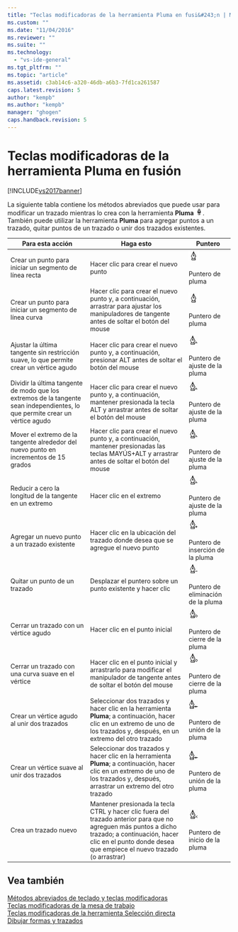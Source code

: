 ```yaml
---
title: "Teclas modificadoras de la herramienta Pluma en fusi&#243;n | Microsoft Docs"
ms.custom: ""
ms.date: "11/04/2016"
ms.reviewer: ""
ms.suite: ""
ms.technology: 
  - "vs-ide-general"
ms.tgt_pltfrm: ""
ms.topic: "article"
ms.assetid: c3ab14c6-a320-46db-a6b3-7fd1ca261587
caps.latest.revision: 5
author: "kempb"
ms.author: "kempb"
manager: "ghogen"
caps.handback.revision: 5
---
```

# Teclas modificadoras de la herramienta Pluma en fusi&#243;n
[!INCLUDE[vs2017banner](../code-quality/includes/vs2017banner.md)]

La siguiente tabla contiene los métodos abreviados que puede usar para modificar un trazado mientras lo crea con la herramienta **Pluma** ![](../designers/media/d514358f-185a-412f-a55d-36633b25dc8a.png "d514358f\-185a\-412f\-a55d\-36633b25dc8a").  También puede utilizar la herramienta **Pluma** para agregar puntos a un trazado, quitar puntos de un trazado o unir dos trazados existentes.  
  
|Para esta acción|Haga esto|Puntero|  
|----------------------|---------------|-------------|  
|Crear un punto para iniciar un segmento de línea recta|Hacer clic para crear el nuevo punto|![](../designers/media/0bfb1b71-80ac-4ad4-aed8-40e09f8b7ab8.png "0bfb1b71\-80ac\-4ad4\-aed8\-40e09f8b7ab8")<br /><br /> Puntero de pluma|  
|Crear un punto para iniciar un segmento de línea curva|Hacer clic para crear el nuevo punto y, a continuación, arrastrar para ajustar los manipuladores de tangente antes de soltar el botón del mouse|![](../designers/media/0bfb1b71-80ac-4ad4-aed8-40e09f8b7ab8.png "0bfb1b71\-80ac\-4ad4\-aed8\-40e09f8b7ab8")<br /><br /> Puntero de pluma|  
|Ajustar la última tangente sin restricción suave, lo que permite crear un vértice agudo|Hacer clic para crear el nuevo punto y, a continuación, presionar ALT antes de soltar el botón del mouse|![](../designers/media/317e5475-b70c-489f-9477-110a98639ade.png "317e5475\-b70c\-489f\-9477\-110a98639ade")<br /><br /> Puntero de ajuste de la pluma|  
|Dividir la última tangente de modo que los extremos de la tangente sean independientes, lo que permite crear un vértice agudo|Hacer clic para crear el nuevo punto y, a continuación, mantener presionada la tecla ALT y arrastrar antes de soltar el botón del mouse|![](../designers/media/317e5475-b70c-489f-9477-110a98639ade.png "317e5475\-b70c\-489f\-9477\-110a98639ade")<br /><br /> Puntero de ajuste de la pluma|  
|Mover el extremo de la tangente alrededor del nuevo punto en incrementos de 15 grados|Hacer clic para crear el nuevo punto y, a continuación, mantener presionadas las teclas MAYÚS\+ALT y arrastrar antes de soltar el botón del mouse|![](../designers/media/317e5475-b70c-489f-9477-110a98639ade.png "317e5475\-b70c\-489f\-9477\-110a98639ade")<br /><br /> Puntero de ajuste de la pluma|  
|Reducir a cero la longitud de la tangente en un extremo|Hacer clic en el extremo|![](../designers/media/317e5475-b70c-489f-9477-110a98639ade.png "317e5475\-b70c\-489f\-9477\-110a98639ade")<br /><br /> Puntero de ajuste de la pluma|  
|Agregar un nuevo punto a un trazado existente|Hacer clic en la ubicación del trazado donde desea que se agregue el nuevo punto|![](../designers/media/b004ad5a-33a4-46ae-81c0-20be0d819332.png "b004ad5a\-33a4\-46ae\-81c0\-20be0d819332")<br /><br /> Puntero de inserción de la pluma|  
|Quitar un punto de un trazado|Desplazar el puntero sobre un punto existente y hacer clic|![](../designers/media/08a64b78-f3df-4730-8169-c56b5631b071.png "08a64b78\-f3df\-4730\-8169\-c56b5631b071")<br /><br /> Puntero de eliminación de la pluma|  
|Cerrar un trazado con un vértice agudo|Hacer clic en el punto inicial|![](../designers/media/a12fd3b4-a553-4762-b01c-c35efa594362.png "a12fd3b4\-a553\-4762\-b01c\-c35efa594362")<br /><br /> Puntero de cierre de la pluma|  
|Cerrar un trazado con una curva suave en el vértice|Hacer clic en el punto inicial y arrastrarlo para modificar el manipulador de tangente antes de soltar el botón del mouse|![](../designers/media/a12fd3b4-a553-4762-b01c-c35efa594362.png "a12fd3b4\-a553\-4762\-b01c\-c35efa594362")<br /><br /> Puntero de cierre de la pluma|  
|Crear un vértice agudo al unir dos trazados|Seleccionar dos trazados y hacer clic en la herramienta **Pluma**; a continuación, hacer clic en un extremo de uno de los trazados y, después, en un extremo del otro trazado|![](../designers/media/bd12dfa4-112e-4f37-9765-3479e6b69894.png "bd12dfa4\-112e\-4f37\-9765\-3479e6b69894")<br /><br /> Puntero de unión de la pluma|  
|Crear un vértice suave al unir dos trazados|Seleccionar dos trazados y hacer clic en la herramienta **Pluma**; a continuación, hacer clic en un extremo de uno de los trazados y, después, arrastrar un extremo del otro trazado|![](../designers/media/bd12dfa4-112e-4f37-9765-3479e6b69894.png "bd12dfa4\-112e\-4f37\-9765\-3479e6b69894")<br /><br /> Puntero de unión de la pluma|  
|Crea un trazado nuevo|Mantener presionada la tecla CTRL y hacer clic fuera del trazado anterior para que no agreguen más puntos a dicho trazado; a continuación, hacer clic en el punto donde desea que empiece el nuevo trazado \(o arrastrar\)|![](../designers/media/69758176-5f53-465b-808c-f13fd1a0b3f2.png "69758176\-5f53\-465b\-808c\-f13fd1a0b3f2")<br /><br /> Puntero de inicio de la pluma|  
  
## Vea también  
 [Métodos abreviados de teclado y teclas modificadoras](../designers/keyboard-shortcuts-and-modifier-keys-in-blend.md)   
 [Teclas modificadoras de la mesa de trabajo](../designers/artboard-modifier-keys-in-blend.md)   
 [Teclas modificadoras de la herramienta Selección directa](../designers/direct-selection-tool-modifier-keys-in-blend.md)   
 [Dibujar formas y trazados](../designers/draw-shapes-and-paths.md)